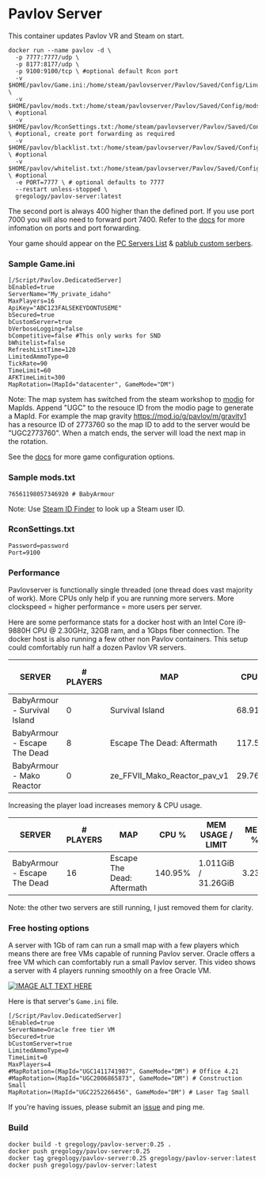 # Pavlov Server

This container updates Pavlov VR and Steam on start.

```
docker run --name pavlov -d \
  -p 7777:7777/udp \
  -p 8177:8177/udp \
  -p 9100:9100/tcp \ #optional default Rcon port
  -v $HOME/pavlov/Game.ini:/home/steam/pavlovserver/Pavlov/Saved/Config/LinuxServer/Game.ini \
  -v $HOME/pavlov/mods.txt:/home/steam/pavlovserver/Pavlov/Saved/Config/mods.txt \ #optional
  -v $HOME/pavlov/RconSettings.txt:/home/steam/pavlovserver/Pavlov/Saved/Config/RconSettings.txt \ #optional, create port forwarding as required
  -v $HOME/pavlov/blacklist.txt:/home/steam/pavlovserver/Pavlov/Saved/Config/blacklist.txt \ #optional
  -v $HOME/pavlov/whitelist.txt:/home/steam/pavlovserver/Pavlov/Saved/Config/whitelist.txt \ #optional
  -e PORT=7777 \ # optional defaults to 7777
  --restart unless-stopped \
  gregology/pavlov-server:latest
```

The second port is always 400 higher than the defined port. If you use port 7000 you will also need to forward port 7400. Refer to the [docs](http://wiki.pavlov-vr.com/index.php?title=Dedicated_server#Firewall.2FPort_forwarding) for more infomation on ports and port forwarding.

Your game should appear on the [PC Servers List](https://pavlovhorde.com/pcServers/) & [pablub custom serbers](https://pablub.xyz/).

### Sample Game.ini
```
[/Script/Pavlov.DedicatedServer]
bEnabled=true
ServerName="My_private_idaho" 
MaxPlayers=16
ApiKey="ABC123FALSEKEYDONTUSEME"
bSecured=true
bCustomServer=true 
bVerboseLogging=false 
bCompetitive=false #This only works for SND
bWhitelist=false 
RefreshListTime=120 
LimitedAmmoType=0 
TickRate=90
TimeLimit=60
AFKTimeLimit=300
MapRotation=(MapId="datacenter", GameMode="DM")
```

Note: The map system has switched from the steam workshop to [modio]( https://mod.io/g/pavlov) for MapIds. Append "UGC" to the resouce ID from the modio page to generate a MapId. For example the map gravity https://mod.io/g/pavlov/m/gravity1 has a resource ID of 2773760 so the map ID to add to the server would be "UGC2773760". When a match ends, the server will load the next map in the rotation.

See the [docs](http://wiki.pavlov-vr.com/index.php?title=Dedicated_server#Configuring_Game.ini) for more game configuration options.

### Sample mods.txt
```
76561198057346920 # BabyArmour
```
Note: Use [Steam ID Finder](https://www.steamidfinder.com/) to look up a Steam user ID.

### RconSettings.txt
```
Password=password
Port=9100
```

### Performance

Pavlovserver is functionally single threaded (one thread does vast majority of work). More CPUs only help if you are running more servers. More clockspeed = higher performance = more users per server.

Here are some performance stats for a docker host with an Intel Core i9-9880H CPU @ 2.30GHz, 32GB ram, and a 1Gbps fiber connection. The docker host is also running a few other non Pavlov containers. This setup could comfortably run half a dozen Pavlov VR servers.

| SERVER                       | # PLAYERS | MAP                          | CPU %   | MEM USAGE / LIMIT   | MEM % | NET I/0         | BLOCK I/0     |
|------------------------------|-----------|------------------------------|---------|---------------------|-------|-----------------|---------------|
| BabyArmour - Survival Island |         0 | Survival Island              |  68.91% | 710MiB / 31.26GiB   | 2.22% | 295MB / 50. 8MB | 223MB / 142MB |
| BabyArmour - Escape The Dead |         8 | Escape The Dead: Aftermath   | 117.59% | 916.4MiB / 31.26GiB | 2.86% | 81.4MB / 297MB  | 821MB / 142MB |
| BabyArmour - Mako Reactor    |         0 | ze_FFVII_Mako_Reactor_pav_v1 |  29.76% | 505.4MiB / 31.26GiB | 1.86% | 16.2MB / 33.7MB | 356MB / 135MB |

Increasing the player load increases memory & CPU usage.

| SERVER                       | # PLAYERS | MAP                          | CPU %   | MEM USAGE / LIMIT   | MEM % | NET I/0         | BLOCK I/0     |
|------------------------------|-----------|------------------------------|---------|---------------------|-------|-----------------|---------------|
| BabyArmour - Escape The Dead |        16 | Escape The Dead: Aftermath   | 140.95% | 1.011GiB / 31.26GiB | 3.23% | 251MB / 1.28GB  | 821MB / 142MB |

Note: the other two servers are still running, I just removed them for clarity.

### Free hosting options

A server with 1Gb of ram can run a small map with a few players which means there are free VMs capable of running Pavlov server. Oracle offers a free VM which can comfortably run a small Pavlov server. This video shows a server with 4 players running smoothly on a free Oracle VM.

[![IMAGE ALT TEXT HERE](https://img.youtube.com/vi/hCEoyOKGP08/0.jpg)](https://www.youtube.com/watch?v=hCEoyOKGP08)

Here is that server's `Game.ini` file.

```
[/Script/Pavlov.DedicatedServer]
bEnabled=true
ServerName=Oracle free tier VM
bSecured=true
bCustomServer=true
LimitedAmmoType=0
TimeLimit=0
MaxPlayers=4
#MapRotation=(MapId="UGC1411741987", GameMode="DM") # Office 4.21
#MapRotation=(MapId="UGC2006865873", GameMode="DM") # Construction Small
MapRotation=(MapId="UGC2252266456", GameMode="DM") # Laser Tag Small
```


If you're having issues, please submit an [issue](https://github.com/gregology/pavlov-server-docker/issues) and ping me.

### Build

```
docker build -t gregology/pavlov-server:0.25 .
docker push gregology/pavlov-server:0.25
docker tag gregology/pavlov-server:0.25 gregology/pavlov-server:latest
docker push gregology/pavlov-server:latest
```